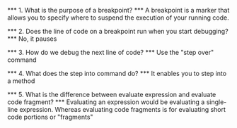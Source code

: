 *** 1. What is the purpose of a breakpoint? *** A breakpoint is a marker that allows you to specify where to suspend the execution of your running code.

*** 2. Does the line of code on a breakpoint run when you start debugging? *** No, it pauses


*** 3. How do we debug the next line of code? ***
Use the "step over" command

*** 4. What does the step into command do? ***
It enables you to step into a method

*** 5. What is the difference between evaluate expression and evaluate code fragment? ***
Evaluating an expression would be evaluating a single-line expression. Whereas evaluating code fragments is for evaluating short code portions or "fragments"
